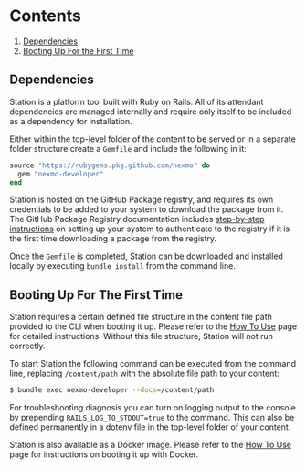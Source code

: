 # Contents

1. [Dependencies](#dependencies)
2. [Booting Up For the First Time](#booting-up-for-the-first-time)

## Dependencies

Station is a platform tool built with Ruby on Rails. All of its attendant dependencies are managed internally and require only itself to be included as a dependency for installation.

Either within the top-level folder of the content to be served or in a separate folder structure create a `Gemfile` and include the following in it:

```ruby
source "https://rubygems.pkg.github.com/nexmo" do
  gem "nexmo-developer"
end
```

Station is hosted on the GitHub Package registry, and requires its own credentials to be added to your system to download the package from it. The GitHub Package Registry documentation includes [step-by-step instructions](https://help.github.com/en/packages/using-github-packages-with-your-projects-ecosystem/configuring-rubygems-for-use-with-github-packages) on setting up your system to authenticate to the registry if it is the first time downloading a package from the registry.

Once the `Gemfile` is completed, Station can be downloaded and installed locally by executing `bundle install` from the command line. 

## Booting Up For The First Time

Station requires a certain defined file structure in the content file path provided to the CLI when booting it up. Please refer to the [How To Use](How-To-Use#configuration-files) page for detailed instructions. Without this file structure, Station will not run correctly.

To start Station the following command can be executed from the command line, replacing `/content/path` with the absolute file path to your content:

```bash
$ bundle exec nexmo-developer --docs=/content/path
```

For troubleshooting diagnosis you can turn on logging output to the console by prepending `RAILS_LOG_TO_STDOUT=true` to the command. This can also be defined permanently in a dotenv file in the top-level folder of your content.

Station is also available as a Docker image. Please refer to the [How To Use](How-To-Use#running-with-docker) page for instructions on booting it up with Docker.
